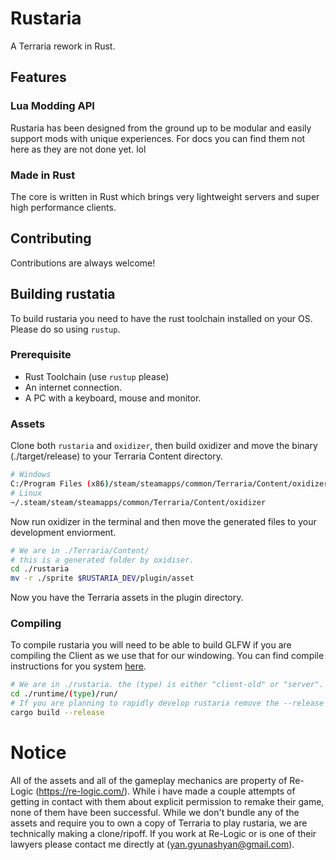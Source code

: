 # Rustaria
A Terraria rework in Rust.

## Features
### Lua Modding API
Rustaria has been designed from the ground up to be modular and easily support mods with unique experiences. For docs you can find them not here as they are not done yet. lol
### Made in Rust
The core is written in Rust which brings very lightweight servers and super high performance clients.


## Contributing
Contributions are always welcome!

## Building rustatia
To build rustaria you need to have the rust toolchain installed on your OS. Please do so using `rustup`.
### Prerequisite
- Rust Toolchain (use `rustup` please)
- An internet connection.
- A PC with a keyboard, mouse and monitor.

### Assets
Clone both `rustaria` and `oxidizer`, then build oxidizer and move the binary (./target/release) to your Terraria Content directory. 
```bash
# Windows
C:/Program Files (x86)/steam/steamapps/common/Terraria/Content/oxidizer.exe
# Linux
~/.steam/steam/steamapps/common/Terraria/Content/oxidizer
```
Now run oxidizer in the terminal and then move the generated files to your development enviorment.
```bash
# We are in ./Terraria/Content/
# this is a generated folder by oxidiser.
cd ./rustaria
mv -r ./sprite $RUSTARIA_DEV/plugin/asset
```
Now you have the Terraria assets in the plugin directory.

### Compiling
To compile rustaria you will need to be able to build GLFW if you are compiling the Client as we use that for our windowing. You can find compile instructions for you system [here](https://www.glfw.org/docs/3.3/compile.html).

```bash
# We are in ./rustaria. the (type) is either "client-old" or "server". 
cd ./runtime/(type)/run/
# If you are planning to rapidly develop rustaria remove the --release tag as that heavily increases build times. 
cargo build --release
```

# Notice
All of the assets and all of the gameplay mechanics are property of Re-Logic (https://re-logic.com/). While i have made a couple attempts of getting in contact with them about explicit permission to remake their game, none of them have been successful. While we don't bundle any of the assets and require you to own a copy of Terraria to play rustaria, we are technically making a clone/ripoff. If you work at Re-Logic or is one of their lawyers please contact me directly at (yan.gyunashyan@gmail.com).
